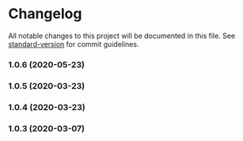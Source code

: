 # Changelog

All notable changes to this project will be documented in this file. See [standard-version](https://github.com/conventional-changelog/standard-version) for commit guidelines.

### 1.0.6 (2020-05-23)

### 1.0.5 (2020-03-23)

### 1.0.4 (2020-03-23)

### 1.0.3 (2020-03-07)
